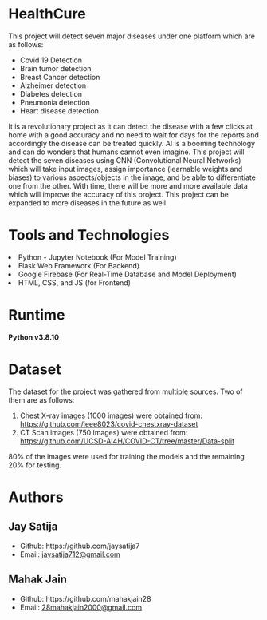 # HealthCure
This project will detect seven major diseases under one platform which are as follows:
<ul>
<li>Covid 19 Detection</li>
<li>Brain tumor detection</li>
<li>Breast Cancer detection</li>
<li>Alzheimer detection</li>
<li>Diabetes detection</li>
<li>Pneumonia detection</li>
<li>Heart disease detection</li>
</ul>
It is a revolutionary project as it can detect the disease with a few clicks at home with a good
accuracy and no need to wait for days for the reports and accordingly the disease can be treated
quickly. AI is a booming technology and can do wonders that humans cannot even imagine. This
project will detect the seven diseases using CNN (Convolutional Neural Networks) which will
take input images, assign importance (learnable weights and biases) to various aspects/objects in
the image, and be able to differentiate one from the other. With time, there will be more and
more available data which will improve the accuracy of this project. This project can be
expanded to more diseases in the future as well.

# Tools and Technologies
<li>Python - Jupyter Notebook (For Model Training)</li>
<li>Flask Web Framework (For Backend)</li>
<li>Google Firebase (For Real-Time Database and Model Deployment)</li>
<li>HTML, CSS, and JS (for Frontend)</li>

# Runtime
<b>Python v3.8.10</b>

# Dataset
The dataset for the project was gathered from multiple sources. Two of them are as follows:
1. Chest X-ray images (1000 images) were obtained from: https://github.com/ieee8023/covid-chestxray-dataset
2. CT Scan images (750 images) were obtained from: https://github.com/UCSD-AI4H/COVID-CT/tree/master/Data-split

80% of the images were used for training the models and the remaining 20% for testing.

# Authors

## Jay Satija
<ul>
<li>Github: https://github.com/jaysatija7</li>
  <li>Email: <a href="mailto:jaysatija712@gmail.com">jaysatija712@gmail.com</a></li>
</ul>

## Mahak Jain
<ul>
<li>Github: https://github.com/mahakjain28</li>
  <li>Email: <a href="mailto:28mahakjain2000@gmail.com">28mahakjain2000@gmail.com</a></li>
</ul>

